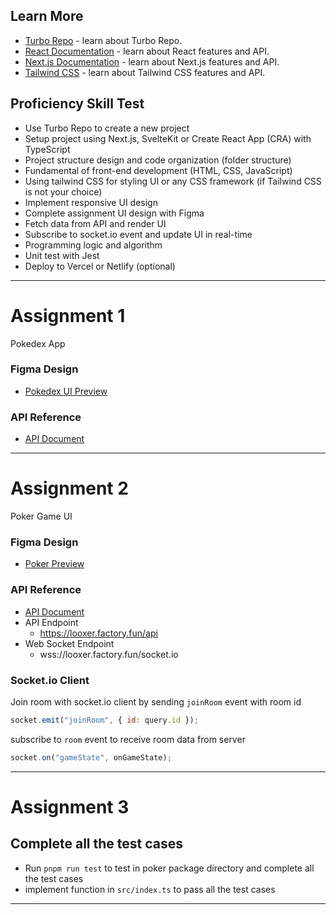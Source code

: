 ## Learn More
- [Turbo Repo](https://turbo.build/) - learn about Turbo Repo.
- [React Documentation](https://reactjs.org/docs/getting-started.html) - learn about React features and API.
- [Next.js Documentation](https://nextjs.org/docs) - learn about Next.js features and API.
- [Tailwind CSS](https://tailwindcss.com/docs) - learn about Tailwind CSS features and API.


## Proficiency Skill Test
- Use Turbo Repo to create a new project
- Setup project using Next.js, SvelteKit or Create React App (CRA) with TypeScript
- Project structure design and code organization (folder structure)
- Fundamental of front-end development (HTML, CSS, JavaScript)
- Using tailwind CSS for styling UI or any CSS framework (if Tailwind CSS is not your choice)
- Implement responsive UI design
- Complete assignment UI design with Figma
- Fetch data from API and render UI
- Subscribe to socket.io event and update UI in real-time
- Programming logic and algorithm
- Unit test with Jest
- Deploy to Vercel or Netlify (optional)

---
# Assignment 1
Pokedex App
### Figma Design
- [Pokedex UI Preview](https://www.figma.com/file/4HiLWxoecEY9K4W42MqlED/Pok%C3%A9dex-(Community)?type=design&node-id=314-3&mode=design&t=n3ggThnliJj1l11c-0)

### API Reference
- [API Document](https://pokeapi.co/docs/v2)
---
# Assignment 2
Poker Game UI
### Figma Design
- [Poker  Preview](https://www.figma.com/file/6pqpZWG5Ki6Y850VHoQRHF/Wireframing-in-Figma?type=design&node-id=0-1&t=Y86J1e76KJEUw5Yu-0)

### API Reference
- [API Document](https://looxer.factory.fun/docs)
- API Endpoint
  - https://looxer.factory.fun/api
- Web Socket Endpoint
  - wss://looxer.factory.fun/socket.io

### Socket.io Client
Join room with socket.io client by sending `joinRoom` event with room id
```javascript
socket.emit("joinRoom", { id: query.id });
```
subscribe to `room` event to receive room data from server
```javascript
socket.on("gameState", onGameState);
```
--- 
# Assignment 3
## Complete all the test cases
- Run `pnpm run test` to test in poker package directory and complete all the test cases
- implement function in `src/index.ts` to pass all the test cases
---
